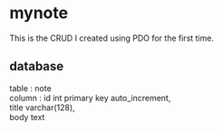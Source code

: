 # mynote
This is the CRUD I created using PDO for the first time.

## database

table : note  
column : id int primary key auto_increment,  
         title varchar(128),  
         body text  
